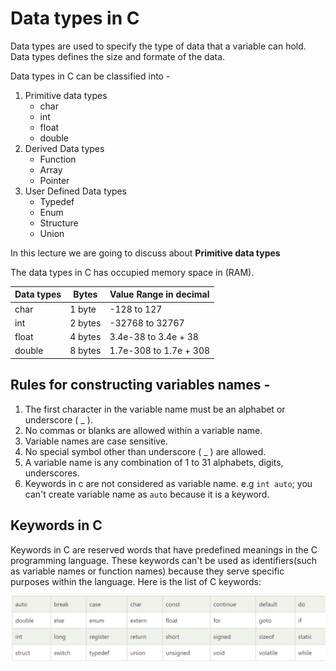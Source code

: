 # Data types in C 
Data types are used to specify the type of data that a variable can hold. Data types defines the size and formate of the data. 

Data types in C can be classified into - 
  1. Primitive data types 
     - char
     - int
     - float
     - double
  2. Derived Data types 
        - Function
        - Array 
        - Pointer
  3. User Defined Data types  
        - Typedef
        - Enum
        - Structure 
        - Union 

In this lecture we are going to discuss about <b>Primitive data types</b>

The data types in C has occupied memory space in (RAM). 

 | Data types | Bytes | Value Range in decimal |
 | --- | --- | --- |
 | char | 1 byte | -128 to 127 | 
 | int | 2 bytes | -32768 to 32767 |
 | float | 4 bytes | 3.4e-38 to 3.4e + 38 |
 | double | 8 bytes | 1.7e-308 to 1.7e + 308|


 ## Rules for constructing variables names - 
 1. The first character in the variable name must be an alphabet or underscore ( _ ).
 2. No commas or blanks are allowed within a variable name. 
 3. Variable names are case sensitive. 
 4. No special symbol other than underscore ( _ ) are allowed. 
 5. A variable name is any combination of 1 to 31 alphabets, digits, underscores. 
 6. Keywords in c are not considered as variable name. e.g `int auto`; you can't create variable name as `auto` because it is a keyword. 

 ## Keywords in C 
 Keywords in C are reserved words that have predefined meanings in the C programming language. These keywords can't be used as identifiers(such as variable names or function names) because they serve specific purposes within the language. Here is the list of C keywords: 
 
 ![Alt Text](./img/keywords.png)


